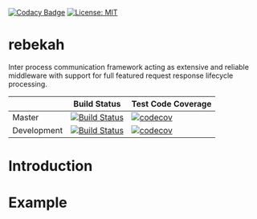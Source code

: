 [![Codacy Badge](https://api.codacy.com/project/badge/Grade/7333ea32ec6445a28004309a19f4c93a)](https://www.codacy.com/app/info_101/rebekah?utm_source=github.com&amp;utm_medium=referral&amp;utm_content=FelixKlauke/rebekah&amp;utm_campaign=Badge_Grade)
[![License: MIT](https://img.shields.io/badge/License-MIT-yellow.svg)](https://opensource.org/licenses/MIT)

# rebekah
Inter process communication framework acting as extensive and reliable middleware with support for full featured request response lifecycle processing.

|             	| Build Status                                                                                                                                              	| Test Code Coverage                                                                                                                                               	|
|-------------	|-----------------------------------------------------------------------------------------------------------------------------------------------------------	|------------------------------------------------------------------------------------------------------------------------------------------------------------------	|
| Master      	| [![Build Status](https://travis-ci.org/FelixKlauke/rebekah.svg?branch=master)](https://travis-ci.org/FelixKlauke/rebekah) 	| [![codecov](https://codecov.io/gh/FelixKlauke/rebekah/branch/master/graph/badge.svg)](https://codecov.io/gh/FelixKlauke/rebekah) 	|
| Development 	| [![Build Status](https://travis-ci.org/FelixKlauke/rebekah.svg?branch=dev)](https://travis-ci.org/FelixKlauke/rebekah)    	| [![codecov](https://codecov.io/gh/FelixKlauke/rebekah/branch/dev/graph/badge.svg)](https://codecov.io/gh/FelixKlauke/rebekah)    	|

# Introduction

# Example
